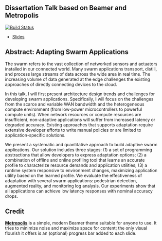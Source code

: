 Dissertation Talk based on Beamer and Metropolis
---

[![Build Status][travis-badge]][travis]

- [Slides](https://nebgnahz.github.io/dissertation-talk/talk.pdf)

## Abstract: Adapting Swarm Applications

The swarm refers to the vast collection of networked sensors and actuators
installed in our connected world. Many swarm applications transport, distill,
and process large streams of data across the wide area in real time. The
increasing volume of data generated at the edge challenges the existing
approaches of directly connecting devices to the cloud.

In this talk, I will first present architecture design trends and challenges for
developing swarm applications. Specifically, I will focus on the challenges from
the scarce and variable WAN bandwidth and the heterogeneous compute environment
(from low-power microcontrollers to powerful compute units). When network
resources or compute resources are insufficient, non-adaptive applications will
suffer from increased latency or degraded accuracy. Existing approaches that
supports adaptation require extensive developer efforts to write manual policies
or are limited to application-specific solutions.

We present a systematic and quantitative approach to build adaptive swarm
applications. Our solution includes three stages: (1) a set of programming
abstractions that allow developers to express adaptation options; (2) a
combination of offline and online profiling tool that learns an accurate profile
to characterize resource demands and application utilities; (3) a runtime system
responsive to environment changes, maximizing application utility based on the
learned profile. We evaluate the effectiveness of adaptation with several swarm
applications: pedestrian detection, augmented reality, and monitoring log
analysis. Our experiments show that all applications can achieve low latency
responses with nominal accuracy drops.

## Credit

[**Metropolis**](https://github.com/matze/mtheme) is a simple, modern Beamer
theme suitable for anyone to use. It tries to minimize noise and maximize space
for content; the only visual flourish it offers is an (optional) progress bar
added to each slide.

<!-- link -->
[travis-badge]: https://travis-ci.com/nebgnahz/dissertation-talk.svg?token=FtzQss73KSBwcHhSsrGQ&branch=master
[travis]: https://travis-ci.com/nebgnahz/dissertation-talk
